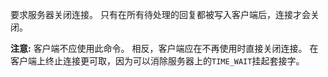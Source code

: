 要求服务器关闭连接。
只有在所有待处理的回复都被写入客户端后，连接才会关闭。

**注意:** 客户端不应使用此命令。
相反，客户端应在不再使用时直接关闭连接。
在客户端上终止连接更可取，因为可以消除服务器上的`TIME_WAIT`挂起套接字。
